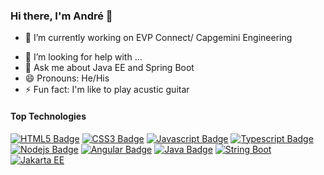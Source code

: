 ### Hi there, I'm André 👋

- 🔭 I’m currently working on EVP Connect/ Capgemini Engineering
<!--  🌱 I’m currently learning React -->
<!-- 👯 I’m looking to collaborate on ... -->
- 🤔 I’m looking for help with ...
- 💬 Ask me about Java EE and Spring Boot
- 😄 Pronouns: He/His
- ⚡ Fun fact: I'm like to play acustic guitar

#### Top Technologies

<!-- TODO: Make technologies links takes you to repositories -->
[![HTML5 Badge](https://img.shields.io/badge/-HTML5-E34F26?style=for-the-badge&labelColor=black&logo=HTML5&logoColor=E34F26)](#)
[![CSS3 Badge](https://img.shields.io/badge/-CSS3-1572B6?style=for-the-badge&labelColor=black&logo=CSS3&logoColor=1572B6)](#)
[![Javascript Badge](https://img.shields.io/badge/-Javascript-F0DB4F?style=for-the-badge&labelColor=black&logo=javascript&logoColor=F0DB4F)](#)
[![Typescript Badge](https://img.shields.io/badge/-Typescript-007acc?style=for-the-badge&labelColor=black&logo=typescript&logoColor=007acc)](#) 
[![Nodejs Badge](https://img.shields.io/badge/-Nodejs-3C873A?style=for-the-badge&labelColor=black&logo=node.js&logoColor=3C873A)](#)
[![Angular Badge](https://img.shields.io/badge/-Angular-FF0000?style=for-the-badge&labelColor=black&logo=angular&logoColor=FF0000)](#) 
[![Java Badge](https://img.shields.io/badge/-Java-007396?style=for-the-badge&labelColor=black&logo=java&logoColor=007396)](#)
[![String Boot](https://img.shields.io/badge/-SpringBoot-6DB33F?style=for-the-badge&labelColor=black&logo=spring&logoColor=6DB33F)](#)
[![Jakarta EE](https://img.shields.io/badge/-JakartaEE-F98200?style=for-the-badge&labelColor=black)](#)

